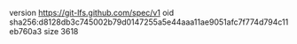 version https://git-lfs.github.com/spec/v1
oid sha256:d8128db3c745002b79d0147255a5e44aaa11ae9051afc7f774d794c11eb760a3
size 3618
